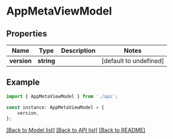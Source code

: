 # AppMetaViewModel


## Properties

Name | Type | Description | Notes
------------ | ------------- | ------------- | -------------
**version** | **string** |  | [default to undefined]

## Example

```typescript
import { AppMetaViewModel } from './api';

const instance: AppMetaViewModel = {
    version,
};
```

[[Back to Model list]](../README.md#documentation-for-models) [[Back to API list]](../README.md#documentation-for-api-endpoints) [[Back to README]](../README.md)
